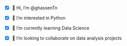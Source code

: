 - [x] 👋 Hi, I’m @ghassenTn
- [x] 👀 I’m interested in Python
- [x] 🌱 I’m currently learning Data Science
- [x] 💞️ I’m looking to collaborate on data analysis projects



<!---
ghassenTn/ghassenTn is a ✨ special ✨ repository because its `README.md` (this file) appears on your GitHub profile.
You can click the Preview link to take a look at your changes.
--->
